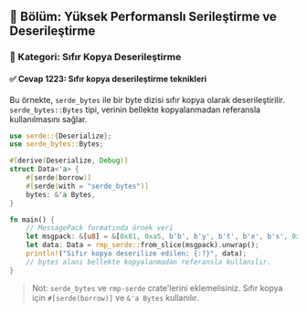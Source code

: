 ## 📘 Bölüm: Yüksek Performanslı Serileştirme ve Deserileştirme
### 🔹 Kategori: Sıfır Kopya Deserileştirme
#### ✅ Cevap 1223: Sıfır kopya deserileştirme teknikleri

Bu örnekte, `serde_bytes` ile bir byte dizisi sıfır kopya olarak deserileştirilir. `serde_bytes::Bytes` tipi, verinin bellekte kopyalanmadan referansla kullanılmasını sağlar.

```rust
use serde::{Deserialize};
use serde_bytes::Bytes;

#[derive(Deserialize, Debug)]
struct Data<'a> {
    #[serde(borrow)]
    #[serde(with = "serde_bytes")]
    bytes: &'a Bytes,
}

fn main() {
    // MessagePack formatında örnek veri
    let msgpack: &[u8] = &[0x81, 0xa5, b'b', b'y', b't', b'e', b's', 0xc4, 0x03, 1, 2, 3];
    let data: Data = rmp_serde::from_slice(msgpack).unwrap();
    println!("Sıfır kopya deserilize edilen: {:?}", data);
    // bytes alanı bellekte kopyalanmadan referansla kullanılır.
}
```

> Not: `serde_bytes` ve `rmp-serde` crate'lerini eklemelisiniz. Sıfır kopya için `#[serde(borrow)]` ve `&'a Bytes` kullanılır.
